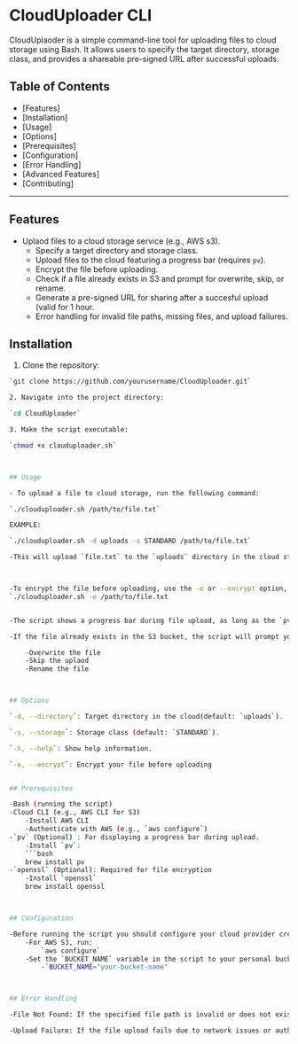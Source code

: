 # CloudUploader CLI


CloudUplaoder is a simple command-line tool for uploading files to cloud storage using Bash. It allows users to specify the target directory, storage class, and provides a shareable pre-signed URL after successful uploads.


## Table of Contents


- [Features]
- [Installation]
- [Usage]
- [Options]
- [Prerequisites]
- [Configuration]
- [Error Handling]
- [Advanced Features]
- [Contributing]



---------


## Features

- Uplaod files to a cloud storage service (e.g., AWS s3).
	- Specify a target directory and storage class.
	- Upload files to the cloud featuring a progress bar (requires `pv`).
	- Encrypt the file before uploading.
	- Check if a file already exists in S3 and prompt for overwrite, skip, or rename.
	- Generate a pre-signed URL for sharing after a succesful upload (valid for 1 hour.
	- Error handling for invalid file paths, missing files, and upload failures.



## Installation

1. Clone the repository:
```bash
`git clone https://github.com/yourusername/CloudUploader.git`

2. Navigate into the project directory:

`cd CloudUploader`

3. Make the script executable:

`chmod +x clouduploader.sh`



## Usage

- To upload a file to cloud storage, run the following command:

`./clouduploader.sh /path/to/file.txt`

EXAMPLE:

`./clouduploader.sh -d uploads -s STANDARD /path/to/file.txt`

-This will upload `file.txt` to the `uploads` directory in the cloud storage with the STANDARD storage class.



-To encrypt the file before uploading, use the -e or --encrypt option, run the follwing command:
`./clouduploader.sh -e /path/to/file.txt


-The script shows a progress bar during file upload, as long as the `pv` command is installed.

-If the file already exists in the S3 bucket, the script will prompt you with the following choices:

	-Overwrite the file
	-Skip the uplaod
	-Rename the file



## Options

`-d, --directory`: Target directory in the cloud(default: `uploads`).

`-s, --storage`: Storage class (default: `STANDARD`).

`-h, --help`: Show help information.

`-e, --encrypt`: Encrypt your file before uploading


## Prerequisites

-Bash (running the script)
-Cloud CLI (e.g., AWS CLI for S3)
	-Install AWS CLI
	-Authenticate with AWS (e.g., `aws configure`)
-`pv` (Optional) : For displaying a progress bar during upload.
	-Install `pv`:
	```bash
	brew install pv
-`openssl` (Optional): Required for file encryption
	-Install `openssl`
	brew install openssl



## Configuration

-Before running the script you should configure your cloud provider credentials:
	-For AWS S3, run:
		`aws configure`
	-Set the `BUCKET_NAME` variable in the script to your personal bucket name.
		-`BUCKET_NAME="your-bucket-name"



## Error Handling 

-File Not Found: If the specified file path is invalid or does not exist, an error message will be displayed.

-Upload Failure: If the file upload fails due to network issues or authentication problems, the script will display the corresponding error message. 
